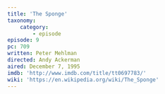 ```yaml
---
title: 'The Sponge'
taxonomy:
    category:
        - episode
episode: 9
pc: 709
written: Peter Mehlman
directed: Andy Ackerman
aired: December 7, 1995
imdb: 'http://www.imdb.com/title/tt0697783/'
wiki: 'https://en.wikipedia.org/wiki/The_Sponge'
---
```

